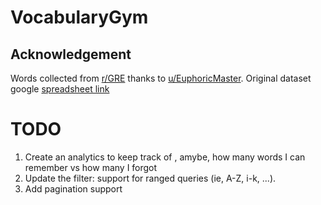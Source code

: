 # VocabularyGym
## Acknowledgement
Words collected from [r/GRE](https://www.reddit.com/r/GRE/comments/elfezl/magoosh_1000_vocabulary_words_spreadsheet_quizlet/)
thanks to [u/EuphoricMaster](https://www.reddit.com/user/EuphoricMaster/). Original dataset google 
[spreadsheet link](https://docs.google.com/spreadsheets/d/1hI7juCF8seIMZwjD6qsUgXZpdpa3VEUVTX8Uzd-_tpI/edit#gid=0)

# TODO
1. Create an analytics to keep track of , amybe, how many words I can remember vs how many I forgot
2. Update the filter: support for ranged queries (ie, A-Z, i-k, ...).
3. Add pagination support